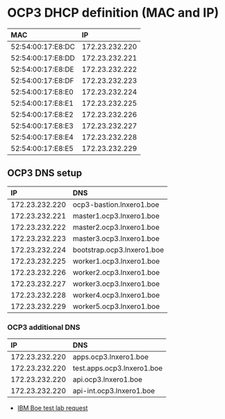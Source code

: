 # OCP3 DHCP definition (MAC and IP)

| MAC               | IP             |
| :---------------- | :------------- |
| 52:54:00:17:E8:DC | 172.23.232.220 |
| 52:54:00:17:E8:DD | 172.23.232.221 |
| 52:54:00:17:E8:DE | 172.23.232.222 |
| 52:54:00:17:E8:DF | 172.23.232.223 |
| 52:54:00:17:E8:E0 | 172.23.232.224 |
| 52:54:00:17:E8:E1 | 172.23.232.225 |
| 52:54:00:17:E8:E2 | 172.23.232.226 |
| 52:54:00:17:E8:E3 | 172.23.232.227 |
| 52:54:00:17:E8:E4 | 172.23.232.228 |
| 52:54:00:17:E8:E5 | 172.23.232.229 |

## OCP3 DNS setup

| IP              | DNS                        |
| :-------------  | :------------------------- |
| 172.23.232.220  | ocp3-bastion.lnxero1.boe   |
| 172.23.232.221  | master1.ocp3.lnxero1.boe   |
| 172.23.232.222  | master2.ocp3.lnxero1.boe   |
| 172.23.232.223  | master3.ocp3.lnxero1.boe   |
| 172.23.232.224  | bootstrap.ocp3.lnxero1.boe |
| 172.23.232.225  | worker1.ocp3.lnxero1.boe   |
| 172.23.232.226  | worker2.ocp3.lnxero1.boe   |
| 172.23.232.227  | worker3.ocp3.lnxero1.boe   |
| 172.23.232.228  | worker4.ocp3.lnxero1.boe   |
| 172.23.232.229  | worker5.ocp3.lnxero1.boe   |

### OCP3 additional DNS

| IP              | DNS                         |
| :-------------  | :-------------------------- |
| 172.23.232.220  | apps.ocp3.lnxero1.boe       |
| 172.23.232.220  | test.apps.ocp3.lnxero1.boe  |
| 172.23.232.220  | api.ocp3.lnxero1.boe        |
| 172.23.232.220  | api-int.ocp3.lnxero1.boe    |

- [IBM Boe test lab request](https://github.ibm.com/Systems-BOE-TechOps/D3170-HelpDesk/issues/1513)
